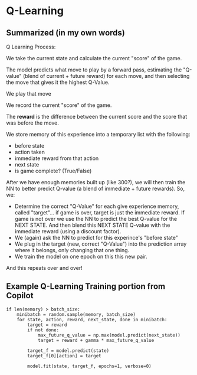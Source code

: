 # Q-Learning 

## Summarized (in my own words)
Q Learning Process:

We take the current state and calculate the current "score" of the game. 

The model predicts what move to play by a forward pass, estimating the "Q-value" (blend of current + future reward) for each move, and then selecting the move that gives it the highest Q-Value.

We play that move 

We record the current "score" of the game. 

The **reward** is the difference between the current score and the score that was before the move. 

We store memory of this experience into a temporary list with the following:
- before state
- action taken
- immediate reward from that action
- next state
- is game complete? (True/False)

After we have enough memories built up (like 300?), we will then train the NN to better predict Q-value (a blend of immediate + future rewards). So, we:
- Determine the correct "Q-Value" for each give experience memory, called "target"... if game is over, target is just the immediate reward. If game is not over we use the NN to predict the best Q-value for the NEXT STATE. And then blend this NEXT STATE Q-value with the immediate reward (using a discount factor). 
- We (again) ask the NN to predict for this experince's "before state"
- We plug in the target (new, correct "Q-Value") into the prediction array where it belongs, only changing that one thing.
- We train the model on one epoch on this this new pair. 

And this repeats over and over!

## Example Q-Learning Training portion from Copilot
```
if len(memory) > batch_size:
    minibatch = random.sample(memory, batch_size)
    for state, action, reward, next_state, done in minibatch:
        target = reward
        if not done:
            max_future_q_value = np.max(model.predict(next_state))
            target = reward + gamma * max_future_q_value
        
        target_f = model.predict(state)
        target_f[0][action] = target
        
        model.fit(state, target_f, epochs=1, verbose=0)
```

